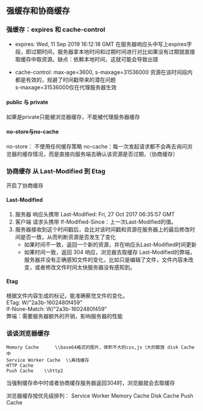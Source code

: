 ## 强缓存和协商缓存

### 强缓存：expires 和 cache-control
- expires: Wed, 11 Sep 2019 16:12:18 GMT
    在服务器响应头中写上expires字段，即过期时间，服务器拿本地时间和过期时间进行对比如果没有过期就直接取缓存中取资源。缺点：依赖本地时间，这就可能会导致出错

- cache-control: max-age=3600, s-maxage=31536000
    资源在该时间段内都是有效的，规避了时间戳带来的潜在问题    
    s-maxage=31536000仅在代理服务器生效
#### public 与 private 
如果是private只能被浏览器缓存，不能被代理服务器缓存
#### no-store与no-cache 
no-store： 不使用任何缓存策略
no-cache：每一次发起请求都不会再去询问浏览器的缓存情况，而是直接向服务端去确认该资源是否过期，（协商缓存）


### 协商缓存 从 Last-Modified 到 Etag
开启了协商缓存
#### Last-Modified
1. 服务器     响应头携带 Last-Modified: Fri, 27 Oct 2017 06:35:57 GMT
2. 客户端     请求头携带 If-Modified-Since：上一次Last-Modified的值。
3. 服务器接收到这个时间戳后，会比对该时间戳和资源在服务器上的最后修改时间是否一致，从而判断资源是否发生了变化
    - 如果时间不一致，返回一个新的资源，并在响应头Last-Modified时间更新
    - 如果时间一致，返回 304 响应，浏览器去取缓存
Last-Modified的弊端，服务器并没有正确感知文件的变化，比如只是编辑了文件，文件内容未改变，或者修改文件时间太快服务器没有感知到。

#### Etag
根据文件内容生成的标记，能准确察觉文件的变化。    
ETag: W/"2a3b-1602480f459"   
If-None-Match: W/"2a3b-1602480f459"   
弊端：需要服务器额外的开销，影响服务器的性能


### 谈谈浏览器缓存
```
Memory Cache      \\base64格式的图片，体积不大的css,js（大的都放 disk Cache中
Service Worker Cache  \\离线缓存
HTTP Cache
Push Cache    \\http2
```

当强制缓存命中时或者协商缓存服务器返回304时，浏览器就会去取缓存

浏览器缓存按优先级排列：
Service Worker
Memory Cache
Disk Cache
Push Cache
